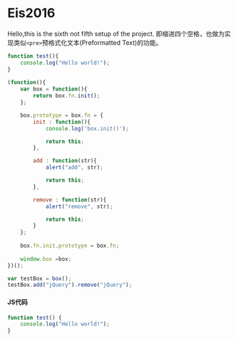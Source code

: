 # Eis2016
Hello,this is the sixth not fifth  setup of the project.
    <?php
        echo "Hello world!";
    ?>
即缩进四个空格，也做为实现类似`<pre>`预格式化文本(Preformatted Text)的功能。
```javascript
function test(){
	console.log("Hello world!");
}
 
(function(){
    var box = function(){
        return box.fn.init();
    };

    box.prototype = box.fn = {
        init : function(){
            console.log('box.init()');

			return this;
        },

		add : function(str){
			alert("add", str);

			return this;
		},

		remove : function(str){
			alert("remove", str);

			return this;
		}
    };
    
    box.fn.init.prototype = box.fn;
    
    window.box =box;
})();

var testBox = box();
testBox.add("jQuery").remove("jQuery");
```

#### JS代码
```javascript
function test() {
	console.log("Hello world!");
}
```
